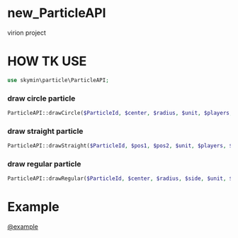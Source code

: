 # new_ParticleAPI
virion project

# HOW TK USE
```php
use skymin\particle\ParticleAPI;
```

### draw circle particle
```php
ParticleAPI::drawCircle($ParticleId, $center, $radius, $unit, $players, $color, $slope, $type, $angle);
```

### draw straight particle
```php
ParticleAPI::drawStraight($ParticleId, $pos1, $pos2, $unit, $players, $color);
```

### draw regular particle
```php
ParticleAPI::drawRegular($ParticleId, $center, $radius, $side, $unit, $rotation, $players, $color);
```
# Example
[@example](https://github.com/sky-min/new_ParticleAPI/blob/master/example/ParticleTest.php)